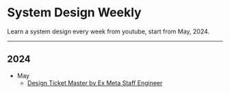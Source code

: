 # System Design Weekly

Learn a system design every week from youtube, start from May, 2024.


----


## 2024

- May
  - [Design Ticket Master by Ex Meta Staff Engineer](https://docs.google.com/document/d/1cRVwmgLQOpy0PrNScAQkkLb08Py-mRG3DnB5jA3SfAs/edit#heading=h.224psry84k6i)